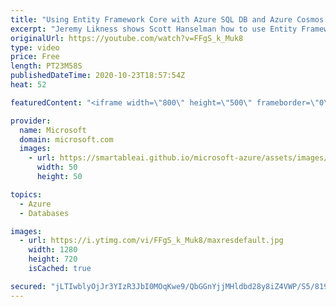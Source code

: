 ```yaml
---
title: "Using Entity Framework Core with Azure SQL DB and Azure Cosmos DB | Azure Friday"
excerpt: "Jeremy Likness shows Scott Hanselman how to use Entity Framework (EF) Core with Azure SQL DB and Azure Cosmos DB. EF Core is a lightweight, extensible, open source, and cross-platform version of the popular Entity Framework data access technology.  0:00 – Overview 1:43 – Using Entity Framework Core with"
originalUrl: https://youtube.com/watch?v=FFgS_k_Muk8
type: video
price: Free
length: PT23M58S
publishedDateTime: 2020-10-23T18:57:54Z
heat: 52

featuredContent: "<iframe width=\"800\" height=\"500\" frameborder=\"0\" src=\"https://www.youtube.com/embed/FFgS_k_Muk8\" allow=\"accelerometer; autoplay; encrypted-media; gyroscope; picture-in-picture\" allowfullscreen></iframe>"

provider:
  name: Microsoft
  domain: microsoft.com
  images:
    - url: https://smartableai.github.io/microsoft-azure/assets/images/organizations/microsoft.com-50x50.jpg
      width: 50
      height: 50

topics:
  - Azure
  - Databases

images:
  - url: https://i.ytimg.com/vi/FFgS_k_Muk8/maxresdefault.jpg
    width: 1280
    height: 720
    isCached: true

secured: "jLTIwblyOjJr3YIzR3JbI0MOqKwe9/QbGGnYjjMHldbd28y8iZ4VWP/S5/819LUeCH+QxFpf0U/EACuFKurGQzrQJ7LymWKk+fmoxq3+d0Ak4ahNDi0UCpd4pNTllNrC1l2eR33Q6LLNWVKaHTQlP11Y9oACPB1uvUF+MYBL2JDTDj0R8C1qt9QWE3N7fjEg6wBCiuqR3uCbnGMmvD3bUmlkkdvsOGLSqjMDncEVv64Xn9qG7EoQULLT8pZCyaWTZDbYNK+1p3mrPvY+7jYfIlnZRjWxjam144crTVzXYYEDgrKMa8Gvhe0Z0F5YOBoqBhK4Qk2jiXK5PXc2nvMgs/mBefgwRMk0n2d+fDoQEfryHslbRWnoeUvfL3vCexQ8f5wJyo9LMPCZQtinlyYsmBAtkgpZeW7FdMi26ocQuCo=;fZAZyKT/5NyAEgp3V+h8AQ=="
---
```


